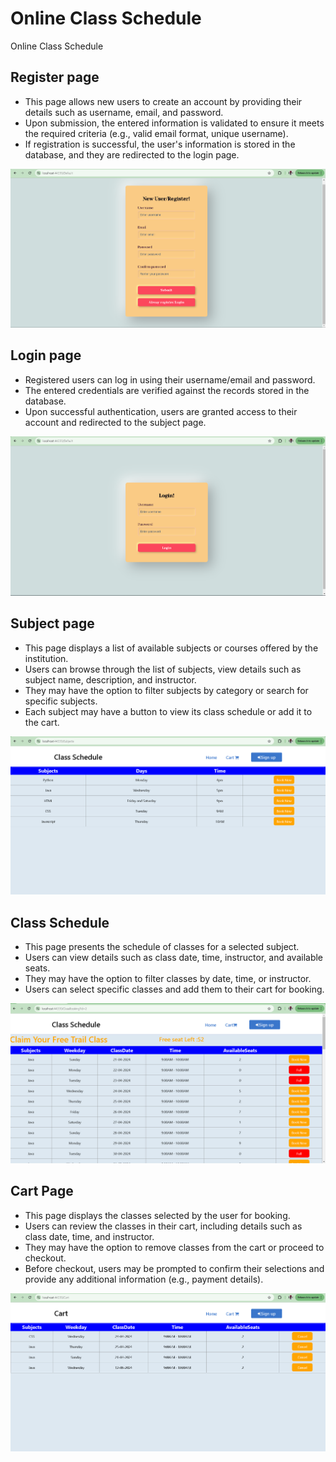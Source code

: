 # Online Class Schedule
Online Class Schedule
## Register page
 * This page allows new users to create an account by providing their details such as username, email, and password.
 * Upon submission, the entered information is validated to ensure it meets the required criteria (e.g., valid email format, unique username).
 * If registration is successful, the user's information is stored in the database, and they are redirected to the login page.
<img src="Images/Screenshot 2024-04-21 214523.png" > 

 ## Login page
  * Registered users can log in using their username/email and password.
  * The entered credentials are verified against the records stored in the database.
  * Upon successful authentication, users are granted access to their account and redirected to the subject page.
<img src="Images/Screenshot 2024-04-21 214537.png" > 

## Subject page
  * This page displays a list of available subjects or courses offered by the institution.
  * Users can browse through the list of subjects, view details such as subject name, description, and instructor.
  * They may have the option to filter subjects by category or search for specific subjects.
  * Each subject may have a button to view its class schedule or add it to the cart.
<img src="Images/Screenshot 2024-04-21 214614.png"> 

## Class Schedule
  * This page presents the schedule of classes for a selected subject.
  * Users can view details such as class date, time, instructor, and available seats.
  * They may have the option to filter classes by date, time, or instructor.
  * Users can select specific classes and add them to their cart for booking.
<img src="Images/Screenshot 2024-04-21 214634.png"> 

## Cart Page 
  * This page displays the classes selected by the user for booking.
  * Users can review the classes in their cart, including details such as class date, time, and instructor.
  * They may have the option to remove classes from the cart or proceed to checkout.
  * Before checkout, users may be prompted to confirm their selections and provide any additional information (e.g., payment details).
<img src="Images/Screenshot 2024-04-21 214659.png"> 


